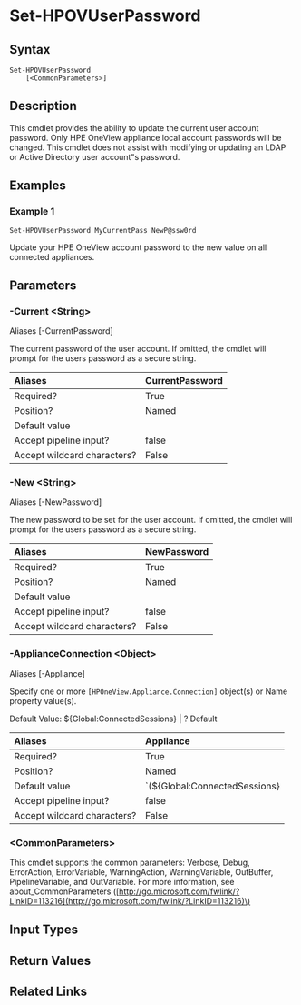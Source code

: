 ﻿---
description: Update current user account password.
---

# Set-HPOVUserPassword

## Syntax

```text
Set-HPOVUserPassword
    [<CommonParameters>]
```

## Description

This cmdlet provides the ability to update the current user account password.  Only HPE OneView appliance local account passwords will be changed.  This cmdlet does not assist with modifying or updating an LDAP or Active Directory user account"s password.

## Examples

###  Example 1 

```text
Set-HPOVUserPassword MyCurrentPass NewP@ssw0rd

```

Update your HPE OneView account password to the new value on all connected appliances.

## Parameters

### -Current &lt;String&gt;

Aliases [-CurrentPassword]

The current password of the user account. If omitted, the cmdlet will prompt for the users password as a secure string.

| Aliases | CurrentPassword |
| :--- | :--- |
| Required? | True |
| Position? | Named |
| Default value |  |
| Accept pipeline input? | false |
| Accept wildcard characters? | False |

### -New &lt;String&gt;

Aliases [-NewPassword]

The new password to be set for the user account. If omitted, the cmdlet will prompt for the users password as a secure string.

| Aliases | NewPassword |
| :--- | :--- |
| Required? | True |
| Position? | Named |
| Default value |  |
| Accept pipeline input? | false |
| Accept wildcard characters? | False |

### -ApplianceConnection &lt;Object&gt;

Aliases [-Appliance]
	
Specify one or more `[HPOneView.Appliance.Connection]` object(s) or Name property value(s).
	
Default Value: ${Global:ConnectedSessions} | ? Default

| Aliases | Appliance |
| :--- | :--- |
| Required? | True |
| Position? | Named |
| Default value | `(${Global:ConnectedSessions} | ? Default)` |
| Accept pipeline input? | false |
| Accept wildcard characters? | False |

### &lt;CommonParameters&gt;

This cmdlet supports the common parameters: Verbose, Debug, ErrorAction, ErrorVariable, WarningAction, WarningVariable, OutBuffer, PipelineVariable, and OutVariable. For more information, see about\_CommonParameters \([http://go.microsoft.com/fwlink/?LinkID=113216](http://go.microsoft.com/fwlink/?LinkID=113216)\)

## Input Types

## Return Values

## Related Links

